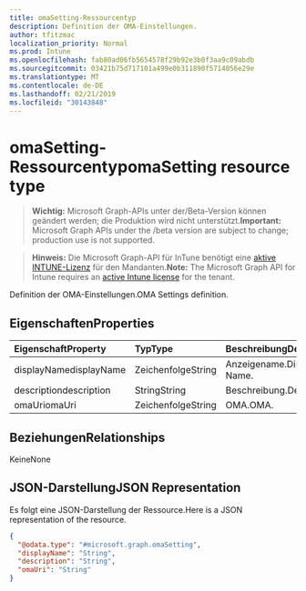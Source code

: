 ```yaml
---
title: omaSetting-Ressourcentyp
description: Definition der OMA-Einstellungen.
author: tfitzmac
localization_priority: Normal
ms.prod: Intune
ms.openlocfilehash: fab80ad06fb5654578f29b92e3b0f3aa9c09abdb
ms.sourcegitcommit: 03421b75d717101a499e0b311890f5714056e29e
ms.translationtype: MT
ms.contentlocale: de-DE
ms.lasthandoff: 02/21/2019
ms.locfileid: "30143848"
---
```

# <a name="omasetting-resource-type"></a><span data-ttu-id="60bd5-103">omaSetting-Ressourcentyp</span><span class="sxs-lookup"><span data-stu-id="60bd5-103">omaSetting resource type</span></span>

> <span data-ttu-id="60bd5-104">**Wichtig:** Microsoft Graph-APIs unter der/Beta-Version können geändert werden; die Produktion wird nicht unterstützt.</span><span class="sxs-lookup"><span data-stu-id="60bd5-104">**Important:** Microsoft Graph APIs under the /beta version are subject to change; production use is not supported.</span></span>

> <span data-ttu-id="60bd5-105">**Hinweis:** Die Microsoft Graph-API für InTune benötigt eine [aktive INTUNE-Lizenz](https://go.microsoft.com/fwlink/?linkid=839381) für den Mandanten.</span><span class="sxs-lookup"><span data-stu-id="60bd5-105">**Note:** The Microsoft Graph API for Intune requires an [active Intune license](https://go.microsoft.com/fwlink/?linkid=839381) for the tenant.</span></span>

<span data-ttu-id="60bd5-106">Definition der OMA-Einstellungen.</span><span class="sxs-lookup"><span data-stu-id="60bd5-106">OMA Settings definition.</span></span>

## <a name="properties"></a><span data-ttu-id="60bd5-107">Eigenschaften</span><span class="sxs-lookup"><span data-stu-id="60bd5-107">Properties</span></span>
|<span data-ttu-id="60bd5-108">Eigenschaft</span><span class="sxs-lookup"><span data-stu-id="60bd5-108">Property</span></span>|<span data-ttu-id="60bd5-109">Typ</span><span class="sxs-lookup"><span data-stu-id="60bd5-109">Type</span></span>|<span data-ttu-id="60bd5-110">Beschreibung</span><span class="sxs-lookup"><span data-stu-id="60bd5-110">Description</span></span>|
|:---|:---|:---|
|<span data-ttu-id="60bd5-111">displayName</span><span class="sxs-lookup"><span data-stu-id="60bd5-111">displayName</span></span>|<span data-ttu-id="60bd5-112">Zeichenfolge</span><span class="sxs-lookup"><span data-stu-id="60bd5-112">String</span></span>|<span data-ttu-id="60bd5-113">Anzeigename.</span><span class="sxs-lookup"><span data-stu-id="60bd5-113">Display Name.</span></span>|
|<span data-ttu-id="60bd5-114">description</span><span class="sxs-lookup"><span data-stu-id="60bd5-114">description</span></span>|<span data-ttu-id="60bd5-115">String</span><span class="sxs-lookup"><span data-stu-id="60bd5-115">String</span></span>|<span data-ttu-id="60bd5-116">Beschreibung.</span><span class="sxs-lookup"><span data-stu-id="60bd5-116">Description.</span></span>|
|<span data-ttu-id="60bd5-117">omaUri</span><span class="sxs-lookup"><span data-stu-id="60bd5-117">omaUri</span></span>|<span data-ttu-id="60bd5-118">Zeichenfolge</span><span class="sxs-lookup"><span data-stu-id="60bd5-118">String</span></span>|<span data-ttu-id="60bd5-119">OMA.</span><span class="sxs-lookup"><span data-stu-id="60bd5-119">OMA.</span></span>|

## <a name="relationships"></a><span data-ttu-id="60bd5-120">Beziehungen</span><span class="sxs-lookup"><span data-stu-id="60bd5-120">Relationships</span></span>
<span data-ttu-id="60bd5-121">Keine</span><span class="sxs-lookup"><span data-stu-id="60bd5-121">None</span></span>

## <a name="json-representation"></a><span data-ttu-id="60bd5-122">JSON-Darstellung</span><span class="sxs-lookup"><span data-stu-id="60bd5-122">JSON Representation</span></span>
<span data-ttu-id="60bd5-123">Es folgt eine JSON-Darstellung der Ressource.</span><span class="sxs-lookup"><span data-stu-id="60bd5-123">Here is a JSON representation of the resource.</span></span>
<!-- {
  "blockType": "resource",
  "@odata.type": "microsoft.graph.omaSetting"
}
-->
``` json
{
  "@odata.type": "#microsoft.graph.omaSetting",
  "displayName": "String",
  "description": "String",
  "omaUri": "String"
}
```




